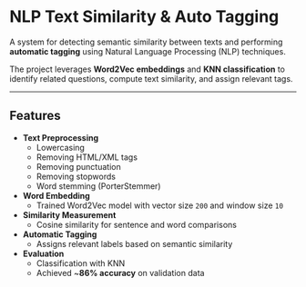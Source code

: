 # NLP Text Similarity & Auto Tagging

A system for detecting semantic similarity between texts and performing **automatic tagging** using Natural Language Processing (NLP) techniques.  

The project leverages **Word2Vec embeddings** and **KNN classification** to identify related questions, compute text similarity, and assign relevant tags.

---

##  Features
- **Text Preprocessing**
  - Lowercasing
  - Removing HTML/XML tags
  - Removing punctuation
  - Removing stopwords
  - Word stemming (PorterStemmer)
- **Word Embedding**
  - Trained Word2Vec model with vector size `200` and window size `10`
- **Similarity Measurement**
  - Cosine similarity for sentence and word comparisons
- **Automatic Tagging**
  - Assigns relevant labels based on semantic similarity
- **Evaluation**
  - Classification with KNN  
  - Achieved ~**86% accuracy** on validation data

